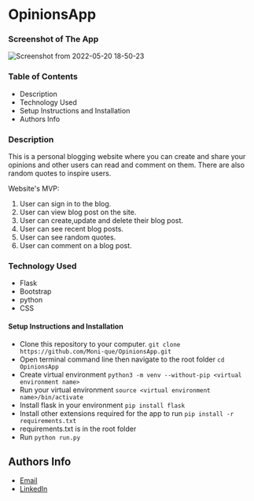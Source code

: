 # OpinionsApp

### Screenshot of The App
![Screenshot from 2022-05-20 18-50-23](https://user-images.githubusercontent.com/93192319/169565743-4d24c485-c0fe-4137-adf9-3d443574bd41.png)


### Table of Contents
* Description
* Technology Used
* Setup Instructions and Installation
* Authors Info

### Description
This is a personal blogging website where you can create and share your opinions and other users can read and comment on them. There are also random quotes to inspire users.


Website's MVP:
1. User can sign in to the blog.
2. User can view blog post on the site.
3. User can create,update and delete their blog post.
4. User can see recent blog posts.
5. User can see random quotes.
6. User can comment on a blog post.


### Technology Used
* Flask
* Bootstrap
* python
* CSS

#### Setup Instructions and Installation

- Clone this repository to your computer. `git clone https://github.com/Moni-que/OpinionsApp.git`
- Open terminal command line then navigate to the root folder `cd OpinionsApp`
- Create virtual environment `python3 -m venv --without-pip <virtual environment name>`
- Run your virtual environment `source <virtual environment name>/bin/activate`
- Install flask in your environment `pip install flask`
- Install other extensions required for the app to run `pip install -r requirements.txt`
- requirements.txt is in the root folder
- Run `python run.py`

## Authors Info
* [Email](monicahjustus@gmail.com)
* [LinkedIn](https://www.linkedin.com/in/monicah-maina-440784236)

